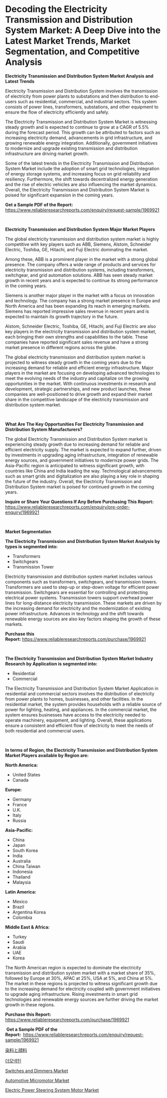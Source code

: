 <p><h1>Decoding the Electricity Transmission and Distribution System Market: A Deep Dive into the Latest Market Trends, Market Segmentation, and Competitive Analysis</h1></p><p><strong>Electricity Transmission and Distribution System Market Analysis and Latest Trends</strong></p>
<p><p>Electricity Transmission and Distribution System involves the transmission of electricity from power plants to substations and then distribution to end-users such as residential, commercial, and industrial sectors. This system consists of power lines, transformers, substations, and other equipment to ensure the flow of electricity efficiently and safely.</p><p>The Electricity Transmission and Distribution System Market is witnessing steady growth and is expected to continue to grow at a CAGR of 5.5% during the forecast period. This growth can be attributed to factors such as increasing electricity demand, advancements in grid infrastructure, and growing renewable energy integration. Additionally, government initiatives to modernize and upgrade existing transmission and distribution infrastructure are driving market growth.</p><p>Some of the latest trends in the Electricity Transmission and Distribution System Market include the adoption of smart grid technologies, integration of energy storage systems, and increasing focus on grid reliability and resiliency. Furthermore, the shift towards decentralized energy generation and the rise of electric vehicles are also influencing the market dynamics. Overall, the Electricity Transmission and Distribution System Market is poised for significant expansion in the coming years.</p></p>
<p><strong>Get a Sample PDF of the Report:&nbsp;</strong> <a href="https://www.reliableresearchreports.com/enquiry/request-sample/1969921">https://www.reliableresearchreports.com/enquiry/request-sample/1969921</a></p>
<p>&nbsp;</p>
<p><strong>Electricity Transmission and Distribution System Major Market Players</strong></p>
<p><p>The global electricity transmission and distribution system market is highly competitive with key players such as ABB, Siemens, Alstom, Schneider Electric, Toshiba, GE, Hitachi, and Fuji Electric dominating the market. </p><p>Among these, ABB is a prominent player in the market with a strong global presence. The company offers a wide range of products and services for electricity transmission and distribution systems, including transformers, switchgear, and grid automation solutions. ABB has seen steady market growth in recent years and is expected to continue its strong performance in the coming years.</p><p>Siemens is another major player in the market with a focus on innovation and technology. The company has a strong market presence in Europe and North America and has been expanding its reach in emerging markets. Siemens has reported impressive sales revenue in recent years and is expected to maintain its growth trajectory in the future.</p><p>Alstom, Schneider Electric, Toshiba, GE, Hitachi, and Fuji Electric are also key players in the electricity transmission and distribution system market, each bringing their own strengths and capabilities to the table. These companies have reported significant sales revenue and have a strong market presence in different regions across the globe.</p><p>The global electricity transmission and distribution system market is projected to witness steady growth in the coming years due to the increasing demand for reliable and efficient energy infrastructure. Major players in the market are focusing on developing advanced technologies to meet the evolving needs of the industry and capitalize on the growing opportunities in the market. With continuous investments in research and development, strategic partnerships, and new product launches, these companies are well-positioned to drive growth and expand their market share in the competitive landscape of the electricity transmission and distribution system market.</p></p>
<p>&nbsp;</p>
<p><strong>What Are The Key Opportunities For Electricity Transmission and Distribution System Manufacturers?</strong></p>
<p><p>The global Electricity Transmission and Distribution System market is experiencing steady growth due to increasing demand for reliable and efficient electricity supply. The market is expected to expand further, driven by investments in upgrading aging infrastructure, integration of renewable energy sources, and government initiatives to modernize power grids. The Asia-Pacific region is anticipated to witness significant growth, with countries like China and India leading the way. Technological advancements such as smart grids and digitalization are also playing a key role in shaping the future of the industry. Overall, the Electricity Transmission and Distribution System market is poised for continued growth in the coming years.</p></p>
<p><strong>Inquire or Share Your Questions If Any Before Purchasing This Report:</strong> <a href="https://www.reliableresearchreports.com/enquiry/pre-order-enquiry/1969921">https://www.reliableresearchreports.com/enquiry/pre-order-enquiry/1969921</a></p>
<p>&nbsp;</p>
<p><strong>Market Segmentation</strong></p>
<p><strong>The Electricity Transmission and Distribution System Market Analysis by types is segmented into:</strong></p>
<p><ul><li>Transformers</li><li>Switchgears</li><li>Transmission Tower</li></ul></p>
<p><p>Electricity transmission and distribution system market includes various components such as transformers, switchgears, and transmission towers. Transformers are used to step-up or step-down voltage for efficient power transmission. Switchgears are essential for controlling and protecting electrical power systems. Transmission towers support overhead power lines for long-distance electricity transmission. These markets are driven by the increasing demand for electricity and the modernization of existing power infrastructure. Advances in technology and the shift towards renewable energy sources are also key factors shaping the growth of these markets.</p></p>
<p><strong>Purchase this Report:&nbsp;</strong><a href="https://www.reliableresearchreports.com/purchase/1969921">https://www.reliableresearchreports.com/purchase/1969921</a></p>
<p>&nbsp;</p>
<p><strong>The Electricity Transmission and Distribution System Market Industry Research by Application is segmented into:</strong></p>
<p><ul><li>Residential</li><li>Commercial</li></ul></p>
<p><p>The Electricity Transmission and Distribution System Market Application in residential and commercial sectors involves the distribution of electricity from power plants to homes, businesses, and other facilities. In the residential market, the system provides households with a reliable source of power for lighting, heating, and appliances. In the commercial market, the system ensures businesses have access to the electricity needed to operate machinery, equipment, and lighting. Overall, these applications ensure a consistent and efficient flow of electricity to meet the needs of both residential and commercial users.</p></p>
<p>&nbsp;</p>
<p><strong>In terms of Region, the Electricity Transmission and Distribution System Market Players available by Region are:</strong></p>
<p>
    <p> <strong> North America: </strong>
        <ul>
            <li>United States</li>
            <li>Canada</li>
        </ul>
        </p> 
    <p> <strong> Europe: </strong>
        <ul>
            <li>Germany</li>
            <li>France</li>
            <li>U.K.</li>
            <li>Italy</li>
            <li>Russia</li>
        </ul>
        </p> 
    <p> <strong> Asia-Pacific: </strong>
        <ul>
            <li>China</li>
            <li>Japan</li>
            <li>South Korea</li>
            <li>India</li>
            <li>Australia</li>
            <li>China Taiwan</li>
            <li>Indonesia</li>
            <li>Thailand</li>
            <li>Malaysia</li>
        </ul>
        </p> 
    <p> <strong> Latin America: </strong>
        <ul>
            <li>Mexico</li>
            <li>Brazil</li>
            <li>Argentina Korea</li>
            <li>Colombia</li>
        </ul>
        </p> 
    <p> <strong> Middle East & Africa: </strong>
        <ul>
            <li>Turkey</li>
            <li>Saudi</li>
            <li>Arabia</li>
            <li>UAE</li>
            <li>Korea</li>
        </ul>
    </p>
    </p>
<p><p>The North American region is expected to dominate the electricity transmission and distribution system market with a market share of 35%, followed by Europe at 30%, APAC at 25%, USA at 5%, and China at 5%. The market in these regions is projected to witness significant growth due to the increasing demand for electricity coupled with government initiatives to upgrade aging infrastructure. Rising investments in smart grid technologies and renewable energy sources are further driving the market growth in these regions.</p></p>
<p><strong>Purchase this Report: </strong><a href="https://www.reliableresearchreports.com/purchase/1969921">https://www.reliableresearchreports.com/purchase/1969921</a></p>
<p>&nbsp;<strong>Get a Sample PDF of the Report:&nbsp;&nbsp;</strong><a href="https://www.reliableresearchreports.com/enquiry/request-sample/1969921">https://www.reliableresearchreports.com/enquiry/request-sample/1969921</a></p>
<p><strong></strong></p>
<p><p><a href="https://github.com/joaejkdzgyljvo6/Market-Research-Report-List-1/blob/main/635060616032.md">染料と顔料</a></p><p><a href="https://github.com/royErdmtyan906778/Market-Research-Report-List-1/blob/main/414316114816.md">더모넥틴</a></p><p><a href="https://github.com/pjcfca/Market-Research-Report-List-2/blob/main/switches-and-dimmers-market.md">Switches and Dimmers Market</a></p><p><a href="https://issuu.com/reportprime-2/docs/automotive-micromotor-market-size-2030.pptx">Automotive Micromotor Market</a></p><p><a href="https://issuu.com/reportprime-2/docs/electric-power-steering-system-motor-market-size-2">Electric Power Steering System Motor Market</a></p></p>